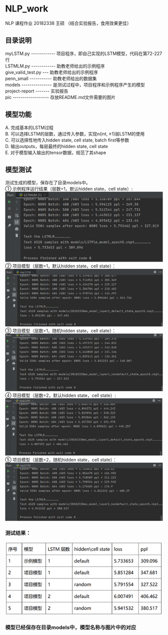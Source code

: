 # NLP_work
NLP 课程作业 20182338 王硕 （结合实验报告，食用效果更佳）  
## 目录说明 
myLSTM.py ------------ 项目程序，即自己实现的LSTM模型，代码在第72-227行  
LSTMLM.py ------------ 助教老师给出的示例程序  
give_valid_test.py --- 助教老师给出的示例程序    
penn_small ----------- 助教老师给出的数据集  
models --------------- 是测试过程中，项目程序和示例程序产生的模型  
project-report ------- 实验报告  
pic ------------------ 存放README.md文件需要的图片
## 模型功能
A. 完成基本的LSTM过程  
B. 可以选择LSTM的层数，通过传入参数，实现n(int, ≥1)层LSTM的使用  
C. 可以选择性地传入hidden state, cell state, batch first等参数  
D. 输出outputs，每层最终的hidden state, cell state  
E. 对于模型输入输出的tensor数据，规范了其shape  
## 模型测试
测试生成的模型，保存在了目录models中。  
① 示例程序运行结果（层数=1，默认hidden state，cell state）:  
![images](pic/test1.png)  
② 项目模型（层数=1，默认hidden state，cell state）：  
![images](pic/test2.png)  
③ 项目模型（层数=1，随机hidden state，cell state）：  
![images](pic/test3.png)  
④ 项目模型（层数=2，默认hidden state，cell state）:  
![images](pic/test4.png)  
⑤ 项目模型（层数=2，随机hidden state，cell state）：
![images](pic/test5.png)  
### 测试结果：  
![images](pic/table.PNG)  
### 模型已经保存在目录models中，模型名称与图片中的对应  



